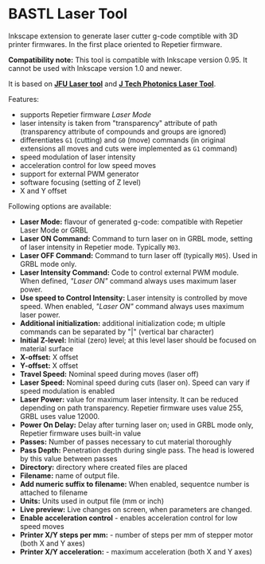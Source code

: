 # BASTL Laser Tool

Inkscape extension to generate laser cutter g-code comptible with 3D printer firmwares. In the first place oriented to Repetier firmware.

**Compatibility note:** This tool is compatible with Inkscape version 0.95. It cannot be used with Inkscape version 1.0 and newer.


It is based on [**JFU Laser tool**](http://www.fucik.name/hw/laser/jfu_laser.php) and [**J Tech Photonics Laser Tool**](https://jtechphotonics.com/?page_id=2012).

Features:

* supports Repetier firmware *Laser Mode*
* laser intensity is taken from "transparency" attribute of path (transparency attribute of compounds and groups are ignored)
* differentiates `G1` (cutting) and `G0` (move) commands (in original extensions all moves and cuts were implemented as `G1` command)
* speed modulation of laser intensity
* acceleration control for low speed moves
* support for external PWM generator
* software focusing (setting of Z level)
* X and Y offset

Following options are available:

- **Laser Mode:**  flavour of generated g-code: compatible with Repetier Laser Mode or GRBL
- **Laser ON Command:**  Command to turn laser on in GRBL mode, setting of laser intensity in Repetier mode. Typically `M03`.
- **Laser OFF Command:** Command to turn laser off (typically `M05`). Used in GRBL mode only.
- **Laser Intensity Command:** Code to control external PWM module. When defined, *"Laser ON"* command always uses maximum laser power.
- **Use speed to Control Intensity:** Laser intensity is controlled by move speed. When enabled, *"Laser ON"* command always uses maximum laser power.
- **Additional initialization:** additional initialization code; m ultiple commands can be separated by "|" (vertical bar character)
- **Initial Z-level:** Initial (zero) level; at this level laser should be focused on material surface
- **X-offset:** X offset
- **Y-offset:** X offset
- **Travel Speed:**  Nominal speed during moves (laser off)
- **Laser Speed:**   Nominal speed during cuts (laser on). Speed can vary if speed modulation is enabled
- **Laser Power:** value for maximum laser intensity. It can be reduced depending on path transparency. Repetier firmware uses value 255, GRBL uses value 12000.
- **Power On Delay:** Delay after turning laser on; used in GRBL mode only, Repetier firmware uses built-in value
- **Passes:**  Number of passes necessary to cut material thoroughly
- **Pass Depth:** Penetration depth during single pass. The head is lowered by this value between passes
- **Directory:**  directory where created files are placed
- **Filename:**  name of output file.
- **Add numeric suffix to filename:** When enabled, sequentce number is attached to filename
- **Units:**  Units used in output file (mm or inch)
- **Live preview:**  Live changes on screen, when parameters are changed.
- **Enable acceleration control** - enables acceleration control for low speed moves
- **Printer X/Y steps per mm:** - number of steps per mm of stepper motor (both X and Y axes)
- **Printer X/Y acceleration:** - maximum acceleration (both X and Y axes)

